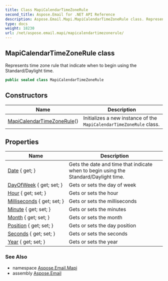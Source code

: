 ```yaml
---
title: Class MapiCalendarTimeZoneRule
second_title: Aspose.Email for .NET API Reference
description: Aspose.Email.Mapi.MapiCalendarTimeZoneRule class. Represents time zone rule that indicate when to begin using the Standard/Daylight time
type: docs
weight: 18230
url: /net/aspose.email.mapi/mapicalendartimezonerule/
---
```

## MapiCalendarTimeZoneRule class

Represents time zone rule that indicate when to begin using the Standard/Daylight time.

```csharp
public sealed class MapiCalendarTimeZoneRule
```

## Constructors

| Name | Description |
| --- | --- |
| [MapiCalendarTimeZoneRule](mapicalendartimezonerule/)() | Initializes a new instance of the `MapiCalendarTimeZoneRule` class. |

## Properties

| Name | Description |
| --- | --- |
| [Date](../../aspose.email.mapi/mapicalendartimezonerule/date/) { get; } | Gets the date and time that indicate when to begin using the Standard/Daylight time. |
| [DayOfWeek](../../aspose.email.mapi/mapicalendartimezonerule/dayofweek/) { get; set; } | Gets or sets the day of week |
| [Hour](../../aspose.email.mapi/mapicalendartimezonerule/hour/) { get; set; } | Gets or sets the hour |
| [Milliseconds](../../aspose.email.mapi/mapicalendartimezonerule/milliseconds/) { get; set; } | Gets or sets the milliseconds |
| [Minute](../../aspose.email.mapi/mapicalendartimezonerule/minute/) { get; set; } | Gets or sets the minutes |
| [Month](../../aspose.email.mapi/mapicalendartimezonerule/month/) { get; set; } | Gets or sets the month |
| [Position](../../aspose.email.mapi/mapicalendartimezonerule/position/) { get; set; } | Gets or sets the day position |
| [Seconds](../../aspose.email.mapi/mapicalendartimezonerule/seconds/) { get; set; } | Gets or sets the seconds |
| [Year](../../aspose.email.mapi/mapicalendartimezonerule/year/) { get; set; } | Gets or sets the year |

### See Also

* namespace [Aspose.Email.Mapi](../../aspose.email.mapi/)
* assembly [Aspose.Email](../../)


